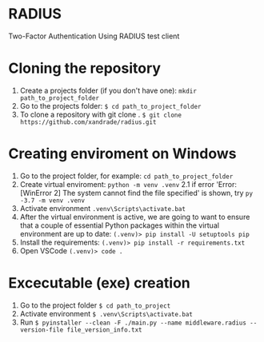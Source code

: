 # RADIUS
Two-Factor Authentication Using RADIUS test client


# Cloning the repository

1. Create a projects folder (if you don't have one): `mkdir path_to_project_folder`
2. Go to the projects folder: `$ cd path_to_project_folder`
3. To clone a repository with git clone <url>. `$ git clone https://github.com/xandrade/radius.git`


# Creating enviroment on Windows

1. Go to the project folder, for example: `cd path_to_project_folder`
2. Create virtual enviroment: `python -m venv .venv`
2.1 if error 'Error: [WinError 2] The system cannot find the file specified' is shown, try `py -3.7 -m venv .venv`
3. Activate environment `.venv\Scripts\activate.bat`
4. After the virtual environment is active, we are going to want to ensure that a couple of essential Python packages within the virtual environment are up to date: `(.venv)> pip install -U setuptools pip`
5. Install the requirements: `(.venv)> pip install -r requirements.txt`
6. Open VSCode `(.venv)> code .`

# Excecutable (exe) creation

1. Go to the project folder `$ cd path_to_project`
2. Activate environment `$ .venv\Scripts\activate.bat`
3. Run `$ pyinstaller --clean -F ./main.py --name middleware.radius --version-file file_version_info.txt`
